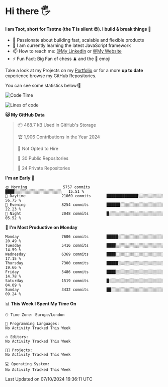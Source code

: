 # Hi there :raised_hand_with_fingers_splayed:
#### I am Tsot, short for Tsotne (the T is silent :wink:). I build & break things :space_invader:
- :telescope: Passionate about building fast, scalable and flexible products
- :seedling: I am currently learning the latest JavaScript framework 
- :mailbox: How to reach me: [@My LinkedIn](https://www.linkedin.com/in/tsotne-gvadzabia/) or [@My Website](https://tsotne.co.uk/contact)
- :zap: Fun Fact: Big Fan of chess ♟ and the 👾 emoji

Take a look at my Projects on my [Portfolio](https://tsotne.co.uk/) or for a more **up to date** experience browse my GitHub Repositories.

You can see some statistics below!:space_invader:
<!--START_SECTION:waka-->
![Code Time](http://img.shields.io/badge/Code%20Time-761%20hrs%202%20mins-blue)

![Lines of code](https://img.shields.io/badge/From%20Hello%20World%20I%27ve%20Written-13.5%20million%20lines%20of%20code-blue)

**🐱 My GitHub Data** 

> 📦 468.7 kB Used in GitHub's Storage 
 > 
> 🏆 1,906 Contributions in the Year 2024
 > 
> 🚫 Not Opted to Hire
 > 
> 📜 30 Public Repositories 
 > 
> 🔑 24 Private Repositories 
 > 
**I'm an Early 🐤** 

```text
🌞 Morning                5757 commits        ████░░░░░░░░░░░░░░░░░░░░░   15.51 % 
🌆 Daytime                21069 commits       ██████████████░░░░░░░░░░░   56.75 % 
🌃 Evening                8254 commits        ██████░░░░░░░░░░░░░░░░░░░   22.23 % 
🌙 Night                  2048 commits        █░░░░░░░░░░░░░░░░░░░░░░░░   05.52 % 
```
📅 **I'm Most Productive on Monday** 

```text
Monday                   7606 commits        █████░░░░░░░░░░░░░░░░░░░░   20.49 % 
Tuesday                  5416 commits        ████░░░░░░░░░░░░░░░░░░░░░   14.59 % 
Wednesday                6369 commits        ████░░░░░░░░░░░░░░░░░░░░░   17.15 % 
Thursday                 7300 commits        █████░░░░░░░░░░░░░░░░░░░░   19.66 % 
Friday                   5486 commits        ████░░░░░░░░░░░░░░░░░░░░░   14.78 % 
Saturday                 1519 commits        █░░░░░░░░░░░░░░░░░░░░░░░░   04.09 % 
Sunday                   3432 commits        ██░░░░░░░░░░░░░░░░░░░░░░░   09.24 % 
```


📊 **This Week I Spent My Time On** 

```text
🕑︎ Time Zone: Europe/London

💬 Programming Languages: 
No Activity Tracked This Week

🔥 Editors: 
No Activity Tracked This Week

🐱‍💻 Projects: 
No Activity Tracked This Week

💻 Operating System: 
No Activity Tracked This Week
```


 Last Updated on 07/10/2024 16:36:11 UTC
<!--END_SECTION:waka-->
